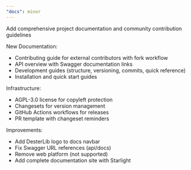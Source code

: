 ```yaml
---
"docs": minor
---
```


Add comprehensive project documentation and community contribution guidelines

New Documentation:

- Contributing guide for external contributors with fork workflow
- API overview with Swagger documentation links
- Development guides (structure, versioning, commits, quick reference)
- Installation and quick start guides

Infrastructure:

- AGPL-3.0 license for copyleft protection
- Changesets for version management
- GitHub Actions workflows for releases
- PR template with changeset reminders

Improvements:

- Add DesterLib logo to docs navbar
- Fix Swagger URL references (api/docs)
- Remove web platform (not supported)
- Add complete documentation site with Starlight
